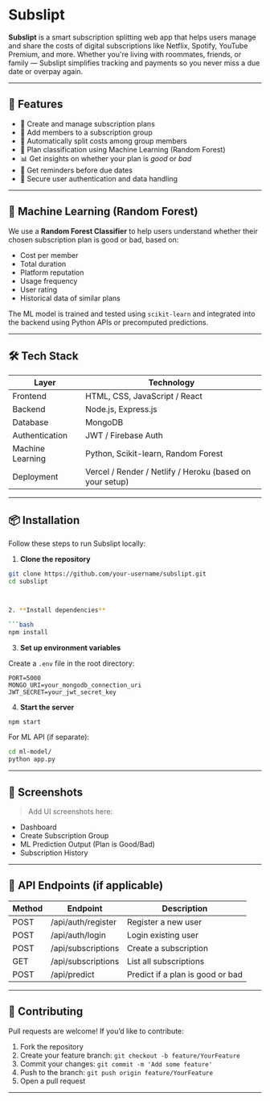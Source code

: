 # Subslipt

**Subslipt** is a smart subscription splitting web app that helps users manage and share the costs of digital subscriptions like Netflix, Spotify, YouTube Premium, and more. Whether you're living with roommates, friends, or family — Subslipt simplifies tracking and payments so you never miss a due date or overpay again.

---

## 🌟 Features

- 📅 Create and manage subscription plans
- 👥 Add members to a subscription group
- 💸 Automatically split costs among group members
- 🤖 Plan classification using Machine Learning (Random Forest)
- 📊 Get insights on whether your plan is *good* or *bad*
- 🔔 Get reminders before due dates
- 🔐 Secure user authentication and data handling

---

## 🧠 Machine Learning (Random Forest)

We use a **Random Forest Classifier** to help users understand whether their chosen subscription plan is good or bad, based on:

- Cost per member
- Total duration
- Platform reputation
- Usage frequency
- User rating
- Historical data of similar plans

The ML model is trained and tested using `scikit-learn` and integrated into the backend using Python APIs or precomputed predictions.

---

## 🛠️ Tech Stack

| Layer           | Technology                    |
|------------------|-------------------------------|
| Frontend         | HTML, CSS, JavaScript / React |
| Backend          | Node.js, Express.js           |
| Database         | MongoDB                       |
| Authentication   | JWT / Firebase Auth           |
| Machine Learning | Python, Scikit-learn, Random Forest |
| Deployment       | Vercel / Render / Netlify / Heroku (based on your setup) |

---

## 📦 Installation

Follow these steps to run Subslipt locally:

1. **Clone the repository**

```bash
git clone https://github.com/your-username/subslipt.git
cd subslipt



2. **Install dependencies**

```bash
npm install
```

3. **Set up environment variables**

Create a `.env` file in the root directory:

```env
PORT=5000
MONGO_URI=your_mongodb_connection_uri
JWT_SECRET=your_jwt_secret_key
```

4. **Start the server**

```bash
npm start
```

For ML API (if separate):

```bash
cd ml-model/
python app.py
```

---

## 📸 Screenshots

> Add UI screenshots here:

* Dashboard
* Create Subscription Group
* ML Prediction Output (Plan is Good/Bad)
* Subscription History

---

## 🧪 API Endpoints (if applicable)

| Method | Endpoint           | Description                      |
| ------ | ------------------ | -------------------------------- |
| POST   | /api/auth/register | Register a new user              |
| POST   | /api/auth/login    | Login existing user              |
| POST   | /api/subscriptions | Create a subscription            |
| GET    | /api/subscriptions | List all subscriptions           |
| POST   | /api/predict       | Predict if a plan is good or bad |

---

## 🤝 Contributing

Pull requests are welcome! If you’d like to contribute:

1. Fork the repository
2. Create your feature branch: `git checkout -b feature/YourFeature`
3. Commit your changes: `git commit -m 'Add some feature'`
4. Push to the branch: `git push origin feature/YourFeature`
5. Open a pull request

---


